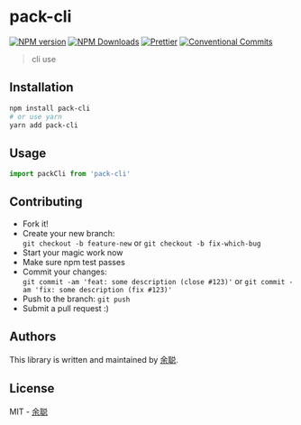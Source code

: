 # pack-cli

[![NPM version](https://img.shields.io/npm/v/pack-cli.svg?style=flat-square)](https://www.npmjs.com/package/pack-cli)
[![NPM Downloads](https://img.shields.io/npm/dm/pack-cli.svg?style=flat-square&maxAge=43200)](https://www.npmjs.com/package/pack-cli)
[![Prettier](https://img.shields.io/badge/code_style-prettier-ff69b4.svg?style=flat-square)](https://prettier.io/)
[![Conventional Commits](https://img.shields.io/badge/Conventional%20Commits-1.0.0-yellow.svg?style=flat-square)](https://conventionalcommits.org)

> cli use

## Installation

```bash
npm install pack-cli
# or use yarn
yarn add pack-cli
```

## Usage

```javascript
import packCli from 'pack-cli'
```

## Contributing

- Fork it!
- Create your new branch:  
  `git checkout -b feature-new` or `git checkout -b fix-which-bug`
- Start your magic work now
- Make sure npm test passes
- Commit your changes:  
  `git commit -am 'feat: some description (close #123)'` or `git commit -am 'fix: some description (fix #123)'`
- Push to the branch: `git push`
- Submit a pull request :)

## Authors

This library is written and maintained by [余聪](mailto:yucong06@meituan.com).

## License

MIT - [余聪](mailto:yucong06@meituan.com)
